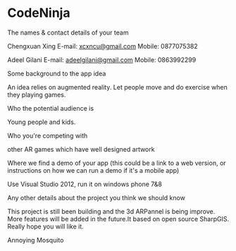 CodeNinja
=========
The names & contact details of your team

Chengxuan Xing
E-mail: xcxncu@gmail.com
Mobile: 0877075382

Adeel Gilani
E-mail: adeelgilani@gmail.com
Mobile: 0863992299

Some background to the app idea

An idea relies on augmented reality. Let people move and do exercise when they playing games.

Who the potential audience is

Young people and kids.

Who you're competing with

other AR games which have well designed artwork

Where we find a demo of your app (this could be a link to a web version, or instructions on how we can run a demo if it's a mobile app)

Use Visual Studio 2012, run it on windows phone 7&8

Any other details about the project you think we should know

This project is still been building and the 3d ARPannel is being improve. More features will be added in the future.It based on open source SharpGIS.
Really hope you will like it.


Annoying Mosquito
